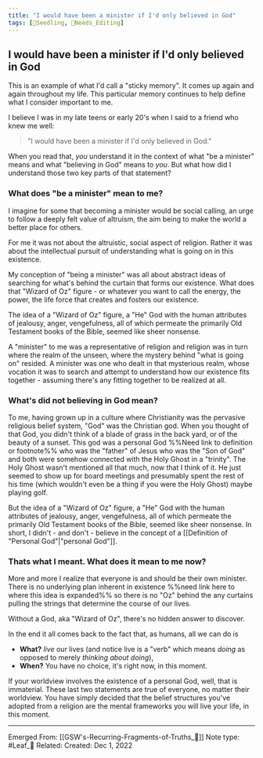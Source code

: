 ```yaml
---
title: "I would have been a minister if I'd only believed in God"
tags: [🌱Seedling, 📝Needs_Editing]
---
```


## I would have been a minister if I'd only believed in God

This is an example of what I'd call a "sticky memory". It comes up again and again throughout my life. This particular memory continues to help define what I consider important to me.

I believe I was in my late teens or early 20's when I said to a friend who knew me well:

>"I would have been a minister if I'd only believed in God."

When you read that, *you* understand it in the context of what "be a minister" means and what "believing in God" means to *you*. But what how did I understand those two key parts of that statement?

### What does "be a minister" mean to me?

I imagine for some that becoming a minister would be social calling, an urge  to follow a deeply felt value of altruism, the aim being to make the world a better place for others.

For me it was not about the altruistic, social aspect of religion. Rather it was about the intellectual pursuit of understanding what is going on in this existence. 

My conception of "being a minister" was all about abstract ideas of searching for what's behind the curtain that forms our existence. What does that "Wizard of Oz" figure - or whatever you want to call the energy, the power, the life force that creates and fosters our existence.

The idea of a "Wizard of Oz" figure, a "He" God with the human attributes of jealousy, anger, vengefulness, all of which permeate the primarily Old Testament books of the Bible, seemed like sheer nonsense.

A "minister" to me was a representative of religion and religion was in turn where the realm of the unseen, where the mystery behind "what is going on" resided. A minister was one who dealt in that mysterious realm, whose vocation it was to search and attempt to understand how our existence fits together - assuming there's any fitting together to be realized at all.

### What's did not believing in God mean?

To me, having grown up in a culture where Christianity was the pervasive religious belief system, "God" was the Christian god. When you thought of that God, you didn't think of a blade of grass in the back yard, or of the beauty of a sunset. This god was a personal God  %%Need link to definition or footnote%% who was the "father" of Jesus who was the "Son of God" and both were somehow connected with the Holy Ghost in a "trinity". The Holy Ghost wasn't mentioned all that much, now that I think of it. He just seemed to show up for board meetings and presumably spent the rest of his time (which wouldn't even be a thing if you were the Holy Ghost) maybe playing golf.

But the idea of a "Wizard of Oz" figure, a "He" God with the human attributes of jealousy, anger, vengefulness, all of which permeate the primarily Old Testament books of the Bible, seemed like sheer nonsense. In short, I didn't - and don't - believe in the concept of a [[Definition of "Personal God"|"personal God"]].

### Thats what I meant. What does it mean to me now?
More and more I realize that everyone is and should be their own minister. There is no underlying plan inherent in existence  %%need link here to where this idea is expanded%% so there is no "Oz" behind the any curtains pulling the strings that determine the course of our lives. 

Without a God, aka "Wizard of Oz", there's no hidden answer to discover. 

In the end it all comes back to the fact that, as humans, all we can do is 
- **What?** *live* our lives (and notice live is a "verb" which means *doing* as opposed to merely *thinking about doing*),
- **When?** You have no choice, it's right now, in this moment.

If your worldview involves the existence of a personal God, well, that is immaterial. These last two statements are true of everyone, no matter their worldview. You have simply decided that the belief structures you've adopted from a religion are the mental frameworks you will live your life, in this moment.

***
Emerged From: [[GSW's-Recurring-Fragments-of-Truths_🌳]]
Note type: #Leaf_🌱
Related: 
Created: Dec 1, 2022